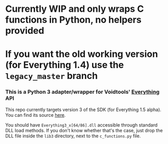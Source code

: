 # Currently WIP and only wraps C functions in Python, no helpers provided
# If you want the old working version (for Everything 1.4) use the `legacy_master` branch

### This is a Python 3 adapter/wrapper for Voidtools' [Everything](https://www.voidtools.com/) API
This repo currently targets version 3 of the SDK (for Everything 1.5 alpha).
You can find its source [here](https://github.com/voidtools/everything_sdk3).

You should have `Everything3_x[64/86].dll` accessible through standard DLL load methods. If you don't know whether that's the case, just drop the DLL file inside the `lib3` directory, next to the `c_functions.py` file.
